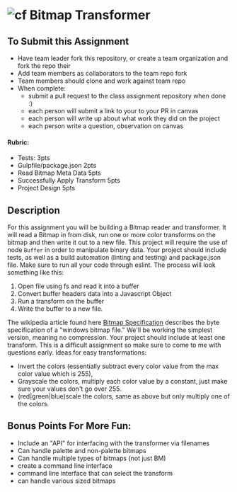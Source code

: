 ![cf](http://i.imgur.com/7v5ASc8.png) Bitmap Transformer
====

## To Submit this Assignment

* Have team leader fork this repository, or create a team organization
and fork the repo their
* Add team members as collaborators to the team repo fork
* Team members should clone and work against team repo
* When complete:
	* submit a pull request to the class assignment repository when done :)
	* each person will submit a link to your  to your PR in canvas
	* each person will write up about what work they did on the project
	* each person write a question, observation on canvas

#### Rubric:
* Tests: 3pts
* Gulpfile/package.json 2pts
* Read Bitmap Meta Data 5pts
* Successfully Apply Transform 5pts
* Project Design 5pts

## Description

For this assignment you will be building a Bitmap reader and transformer.
It will read a Bitmap in from disk, run one or more color transforms on the bitmap
and then write it out to a new file.
This project will require the use of node `Buffer` in order to manipulate binary data.
Your project should include tests, as well as a build automation (linting and testing)
and package.json file.
Make sure to run all your code through eslint. The process will look something like this:

1. Open file using fs and read it into a buffer
2. Convert buffer headers data into a Javascript Object
3. Run a transform on the buffer
4. Write the buffer to a new file.

The wikipedia article found here [Bitmap Specification](https://en.wikipedia.org/wiki/BMP_file_format)
describes the byte specification of a "windows bitmap file."
We'll be working the simplest version, meaning no compression.
Your project should include at least one transform.
This is a difficult assignment so make sure to come to me with questions early.
Ideas for easy transformations:

* Invert the colors (essentially subtract every color value from the max color value which is 255),
* Grayscale the colors, multiply each color value by a constant, just make sure your values don't go over 255.
* (red|green|blue)scale the colors, same as above but only multiply one of the colors.

## Bonus Points For More Fun:

* Include an "API" for interfacing with the transformer via filenames
* Can handle palette and non-palette bitmaps
* Can handle multiple types of bitmaps (not just BM)
* create a command line interface
* command line interface that can select the transform
* can handle various sized bitmaps
